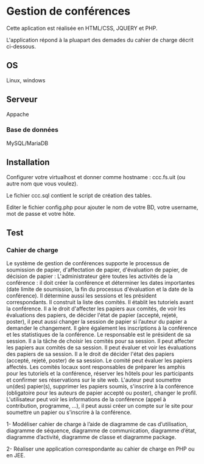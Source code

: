 # Gestion de conférences
Cette aplication est réalisée en HTML/CSS, JQUERY et PHP.

L'application répond à la pluapart des demades du cahier de charge décrit ci-dessous.

## OS 
Linux, windows

## Serveur
Appache 

### Base de données
MySQL/MariaDB

## Installation
Configurer votre virtualhost et donner comme hostname : ccc.fs.uit (ou autre nom que vous voulez).

Le fichier ccc.sql contient le script de création des tables.

Editer le fichier config.php pour ajouter le nom de votre BD, votre username, mot de passe et votre hôte.

## Test




### Cahier de charge

Le système de gestion de conférences supporte le processus de soumission de papier, d'affectation de papier, d'évaluation de papier, de décision de papier : 
L'administrateur gère toutes les activités de la conférence : il doit créer la conférence et déterminer les dates importantes (date limite de soumission, la fin du processus d'évaluation et la date de la conférence). Il détermine aussi les sessions et les président correspondants. Il construit la liste des comités. Il établit les tutoriels avant la conférence. Il a le droit d'affecter les papiers aux comités, de voir les évaluations des papiers, de décider l'état de papier (accepté, rejeté, poster), il peut aussi changer la session de papier si l’auteur du papier a demander le changement. Il gère également les inscriptions à la conférence et les statistiques de la conférence. 
Le responsable est le président de sa session. Il a la tâche de choisir les comités pour sa session. 
Il peut affecter les papiers aux comités de sa session. Il peut évaluer et voir les évaluations des papiers de sa session. Il a le droit de décider l'état des papiers (accepté, rejeté, poster) de sa session. Le comité peut évaluer les papiers affectés. 
Les comités locaux sont responsables de préparer les amphis pour les tutoriels et la conférence, réserver les hôtels pour les participants et confirmer ses réservations sur le site web. L'auteur peut soumettre un(des) papier(s), supprimer les papiers soumis, s'inscrire à la conférence (obligatoire pour les auteurs de papier accepté ou poster), changer le profil.
L'utilisateur peut voir les informations de la conférence (appel à
contribution, programme, ...), il peut aussi créer un compte sur le site pour
soumettre un papier ou s'inscrire à la conférence.

1- Modéliser cahier de charge à l’aide de diagramme de cas d’utilisation,
diagramme de séquence, diagramme de communication, diagramme
d’état, diagramme d’activité, diagramme de classe et diagramme
package.

2- Réaliser une application correspondante au cahier de charge en PHP ou en JEE.
